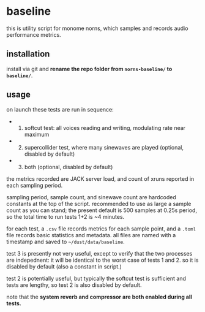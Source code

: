 # baseline

this is utility script for monome norns, which samples and records audio performance metrics.

## installation

install via git and **rename the repo folder from `norns-baseline/` to `baseline/`**.

## usage

on launch these tests are run in sequence:

- 1. softcut test: all voices reading and writing, modulating rate near maximum
- 2. supercollider test, where many sinewaves are played  (optional, disabled by default)
- 3. both (optional, disabled by default)

the metrics recorded are JACK server load, and count of xruns reported in each sampling period.

sampling period, sample count, and sinewave count are hardcoded constants at the top of the script. recommended to use as large a sample count as you can stand; the present default is 500 samples at 0.25s period, so the total time to run tests 1+2 is ~4 minutes.

for each test, a `.csv` file records metrics for each sample point, and a `.toml` file records basic statistics and metadata. all files are named with a timestamp and saved to `~/dust/data/baseline`.

test 3 is presently not very useful, except to verify that the two processes are indepednent: it will be identical to the worst case of tests 1 and 2. so it is disabled by default (also a constant in script.)

test 2 is potentially useful, but typically the softcut test is sufficient and tests are lengthy, so test 2 is also disabled by default.

note that the **system reverb and compressor are both enabled during all tests.**
